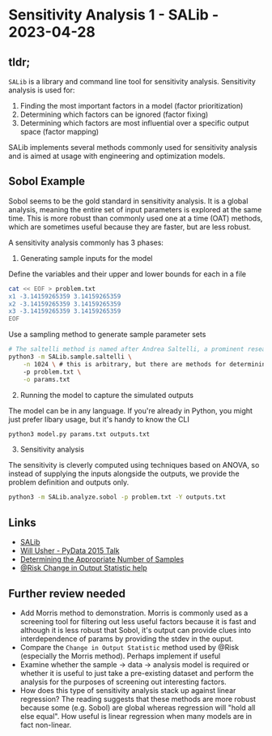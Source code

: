 # Sensitivity Analysis 1 - SALib - 2023-04-28

## tldr;

`SALib` is a library and command line tool for sensitivity analysis. Sensitivity
analysis is used for:

1. Finding the most important factors in a model (factor prioritization)
2. Determining which factors can be ignored (factor fixing)
3. Determining which factors are most influential over a specific output space
   (factor mapping)

SALib implements several methods commonly used for sensitivity analysis and is
aimed at usage with engineering and optimization models.

## Sobol Example

Sobol seems to be the gold standard in sensitivity analysis. It is a global
analysis, meaning the entire set of input parameters is explored at the same
time. This is more robust than commonly used one at a time (OAT) methods, which
are sometimes useful because they are faster, but are less robust.

A sensitivity analysis commonly has 3 phases:

1. Generating sample inputs for the model

Define the variables and their upper and lower bounds for each in a file

```bash
cat << EOF > problem.txt
x1 -3.14159265359 3.14159265359
x2 -3.14159265359 3.14159265359
x3 -3.14159265359 3.14159265359
EOF
```

Use a sampling method to generate sample parameter sets

```bash
# The saltelli method is named after Andrea Saltelli, a prominent researcher in the field...
python3 -m SALib.sample.saltelli \
    -n 1024 \ # this is arbitrary, but there are methods for determining the best sample size
    -p problem.txt \
    -o params.txt
```

2. Running the model to capture the simulated outputs

The model can be in any language. If you're already in Python, you might just
prefer libary usage, but it's handy to know the CLI

```bash
python3 model.py params.txt outputs.txt
```

3. Sensitivity analysis

The sensitivity is cleverly computed using techniques based on ANOVA, so instead
of supplying the inputs alongside the outputs, we provide the problem definition
and outputs only.

```bash
python3 -m SALib.analyze.sobol -p problem.txt -Y outputs.txt
```

## Links

- [SALib](https://github.com/SALib/SALib)
- [Will Usher - PyData 2015 Talk](https://www.youtube.com/watch?v=gkR_lz5OptU)
- [Determining the Appropriate Number of Samples](https://waterprogramming.wordpress.com/2020/03/23/determining-the-appropriate-number-of-samples-for-a-sensitivity-analysis/)
- [@Risk Change in Output Statistic help](https://kb.palisade.com/index.php?pg=kb.page&id=248)

## Further review needed

- Add Morris method to demonstration. Morris is commonly used as a screening
  tool for filtering out less useful factors because it is fast and although it
  is less robust that Sobol, it's output can provide clues into interdependence
  of params by providing the stdev in the ouput.
- Compare the `Change in Output Statistic` method used by @Risk (especially the
  Morris method). Perhaps implement if useful
- Examine whether the sample -> data -> analysis model is required or whether it
  is useful to just take a pre-existing dataset and perform the analysis for the
  purposes of screening out interesting factors.
- How does this type of sensitivity analysis stack up against linear regression?
  The reading suggests that these methods are more robust because some (e.g.
  Sobol) are global whereas regression will "hold all else equal". How useful is
  linear regression when many models are in fact non-linear.
